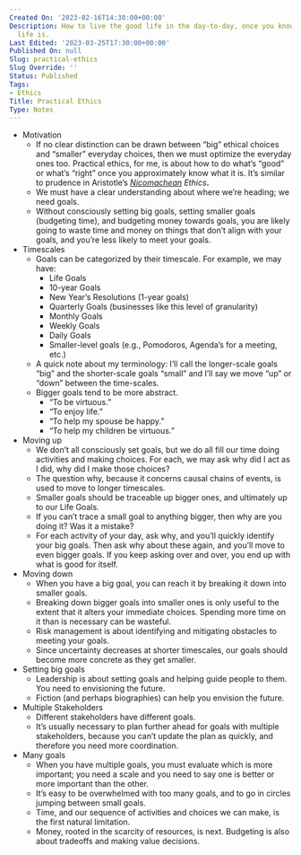 ```yaml
---
Created On: '2023-02-16T14:30:00+00:00'
Description: How to live the good life in the day-to-day, once you know what the good
  life is.
Last Edited: '2023-03-25T17:30:00+00:00'
Published On: null
Slug: practical-ethics
Slug Override: ''
Status: Published
Tags:
- Ethics
Title: Practical Ethics
Type: Notes
---
```

<ul>
<li>Motivation
<ul>
<li>If no clear distinction can be drawn between “big” ethical choices and “smaller” everyday choices, then we must optimize the everyday ones too. Practical ethics, for me, is about how to do what’s “good” or what’s “right” once you approximately know  what it is. It’s similar to prudence in Aristotle’s <u><em>Nicomachean</em></u> <em>Ethics</em><strong>.</strong></li>
<li>We must have a clear understanding about where we’re heading; we need goals.</li>
<li>Without consciously setting big goals, setting smaller goals (budgeting time), and budgeting money towards goals, you are likely going to waste time and money on things that don’t align with your goals, and you’re less likely to meet your goals.</li>
</ul></li>
<li>Timescales
<ul>
<li>Goals can be categorized by their timescale. For example, we may have:
<ul>
<li>Life Goals</li>
<li>10-year Goals</li>
<li>New Year’s Resolutions (1-year goals)</li>
<li>Quarterly Goals (businesses like this level of granularity)</li>
<li>Monthly Goals</li>
<li>Weekly Goals</li>
<li>Daily Goals</li>
<li>Smaller-level goals (e.g., Pomodoros, Agenda’s for a meeting, etc.)</li>
</ul></li>
<li>A quick note about my terminology: I’ll call the longer-scale goals “big” and the shorter-scale goals “small” and I’ll say we move “up” or “down” between the time-scales.</li>
<li>Bigger goals tend to be more abstract.
<ul>
<li>“To be virtuous.”</li>
<li>“To enjoy life.”</li>
<li>“To help my spouse be happy.”</li>
<li>“To help my children be virtuous.”</li>
</ul></li>
</ul></li>
<li>Moving up
<ul>
<li>We don’t all consciously set goals, but we do all fill our time doing activities and making choices. For each, we may ask why did I act as I did, why did I make those choices?</li>
<li>The question why, because it concerns causal chains of events, is used to move to longer timescales.</li>
<li>Smaller goals should be traceable up bigger ones, and ultimately up to our Life Goals.</li>
<li>If you can’t trace a small goal to anything bigger, then why are you doing it? Was it a mistake?</li>
<li>For each activity of your day, ask why, and you’ll quickly identify your big goals. Then ask why about these again, and you’ll move to even bigger goals. If you keep asking over and over, you end up with what is good for itself.</li>
</ul></li>
<li>Moving down
<ul>
<li>When you have a big goal, you can reach it by breaking it down into smaller goals.</li>
<li>Breaking down bigger goals into smaller ones is only useful to the extent that it alters your immediate choices. Spending more time on it than is necessary can be wasteful.</li>
<li>Risk management is about identifying and mitigating obstacles to meeting your goals.</li>
<li>Since uncertainty decreases at shorter timescales, our goals should become more concrete as they get smaller.</li>
</ul></li>
<li>Setting big goals
<ul>
<li>Leadership is about setting goals and helping guide people to them. You need to envisioning the future.</li>
<li>Fiction (and perhaps biographies) can help you envision the future.</li>
</ul></li>
<li>Multiple Stakeholders
<ul>
<li>Different stakeholders have different goals.</li>
<li>It’s usually necessary to plan further ahead for goals with multiple stakeholders, because you can’t update the plan as quickly, and therefore you need more coordination.</li>
</ul></li>
<li>Many goals
<ul>
<li>When you have multiple goals, you must evaluate which is more important; you need a scale and you need to say one is better or more important than the other.</li>
<li>It’s easy to be overwhelmed with too many goals, and to go in circles jumping between small goals.</li>
<li>Time, and our sequence of activities and choices we can make, is the first natural limitation.</li>
<li>Money, rooted in the scarcity of resources, is next. Budgeting is also about tradeoffs and making value decisions.</li>
</ul></li>
</ul>
